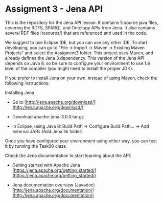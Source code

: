 Assigment 3 - Jena API
================

This is the repository for the Jena API lesson. It contains 5 source java files, covering the RDFS, SPARQL and Ontology APIs from Jena. It also contains several RDF files (resoures/) that are referenced and used in the code.

We suggest to use Eclipse IDE, but you can use any other IDE. To start developing, you can go to "File -> Import -> Maven -> Existing Maven Projects" and select the Assigment3 folder. This project uses Maven, and already defines the Jena 3 dependency. This version of the Jena API depends on Java 8, so be sure to configure your environment to use 1.8 level of the compiler (you might need to install the proper JDK).

If you prefer to install Jena on your own, instead of using Maven, check the following instructions:

Installing Jena

* Go to [http://jena.apache.org/download/](http://jena.apache.org/download/)

* Download apache-jena-3.0.0.tar.gz

* In Eclipse, using Java 8: Build Path -> Configure Build Path... -> Add external JARs (Add Jena lib folder)

Once you have configured your environment using either way, you can test it by running the Task00 class.

Check the Jena documentation to start learning about the API:

* Getting started with Apache Jena [https://jena.apache.org/getting_started/](https://jena.apache.org/getting_started/)

* Jena documentation overview (Javadoc)[http://jena.apache.org/documentation/](http://jena.apache.org/documentation/)




